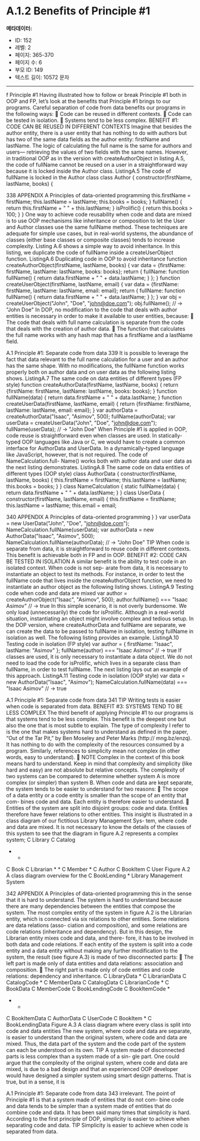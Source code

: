 # A.1.2 Benefits of Principle #1

**메타데이터:**
- ID: 152
- 레벨: 2
- 페이지: 365-370
- 페이지 수: 6
- 부모 ID: 149
- 텍스트 길이: 10572 문자

---

f Principle #1
Having illustrated how to follow or break Principle #1 both in OOP and FP, let’s look
at the benefits that Principle #1 brings to our programs. Careful separation of code
from data benefits our programs in the following ways:
 Code can be reused in different contexts.
 Code can be tested in isolation.
 Systems tend to be less complex.
BENEFIT #1: CODE CAN BE REUSED IN DIFFERENT CONTEXTS
Imagine that besides the author entity, there is a user entity that has nothing to do
with authors but has two of the same data fields as the author entity: firstName and
lastName. The logic of calculating the full name is the same for authors and users—
retrieving the values of two fields with the same names. However, in traditional OOP
as in the version with createAuthorObject in listing A.5, the code of fullName cannot
be reused on a user in a straightforward way because it is locked inside the Author class.
ListingA.5 The code of fullName is locked in the Author class
class Author {
constructor(firstName, lastName, books) {

338 APPENDIX A Principles of data-oriented programming
this.firstName = firstName;
this.lastName = lastName;
this.books = books;
}
fullName() {
return this.firstName + " " + this.lastName;
}
isProlific() {
return this.books > 100;
}
}
One way to achieve code reusability when code and data are mixed is to use OOP
mechanisms like inheritance or composition to let the User and Author classes use
the same fullName method. These techniques are adequate for simple use cases, but
in real-world systems, the abundance of classes (either base classes or composite
classes) tends to increase complexity.
Listing A.6 shows a simple way to avoid inheritance. In this listing, we duplicate the
code of fullName inside a createUserObject function.
ListingA.6 Duplicating code in OOP to avoid inheritance
function createAuthorObject(firstName, lastName, books) {
var data = {firstName: firstName, lastName: lastName, books: books};
return {
fullName: function fullName() {
return data.firstName + " " + data.lastName;
}
};
}
function createUserObject(firstName, lastName, email) {
var data = {firstName: firstName, lastName: lastName, email: email};
return {
fullName: function fullName() {
return data.firstName + " " + data.lastName;
}
};
}
var obj = createUserObject("John", "Doe", "john@doe.com");
obj.fullName();
// → "John Doe"
In DOP, no modification to the code that deals with author entities is necessary in
order to make it available to user entities, because:
 The code that deals with full name calculation is separate from the code that
deals with the creation of author data.
 The function that calculates the full name works with any hash map that has a
firstName and a lastName field.

A.1 Principle #1: Separate code from data 339
It is possible to leverage the fact that data relevant to the full name calculation for a
user and an author has the same shape. With no modifications, the fullName function
works properly both on author data and on user data as the following listing shows.
ListingA.7 The same code on data entities of different types (FP style)
function createAuthorData(firstName, lastName, books) {
return {firstName: firstName, lastName: lastName, books: books};
}
function fullName(data) {
return data.firstName + " " + data.lastName;
}
function createUserData(firstName, lastName, email) {
return {firstName: firstName, lastName: lastName, email: email};
}
var authorData = createAuthorData("Isaac", "Asimov", 500);
fullName(authorData);
var userData = createUserData("John", "Doe", "john@doe.com");
fullName(userData);
// → "John Doe"
When Principle #1 is applied in OOP, code reuse is straightforward even when classes
are used. In statically-typed OOP languages like Java or C, we would have to create a
common interface for AuthorData and UserData. In a dynamically-typed language
like JavaScript, however, that is not required. The code of NameCalculation.full-
Name() works both with author data and user data as the next listing demonstrates.
ListingA.8 The same code on data entities of different types (OOP style)
class AuthorData {
constructor(firstName, lastName, books) {
this.firstName = firstName;
this.lastName = lastName;
this.books = books;
}
}
class NameCalculation {
static fullName(data) {
return data.firstName + " " + data.lastName;
}
}
class UserData {
constructor(firstName, lastName, email) {
this.firstName = firstName;
this.lastName = lastName;
this.email = email;

340 APPENDIX A Principles of data-oriented programming
}
}
var userData = new UserData("John", "Doe", "john@doe.com");
NameCalculation.fullName(userData);
var authorData = new AuthorData("Isaac", "Asimov", 500);
NameCalculation.fullName(authorData);
// → "John Doe"
TIP When code is separate from data, it is straightforward to reuse code in different
contexts. This benefit is achievable both in FP and in OOP.
BENEFIT #2: CODE CAN BE TESTED IN ISOLATION
A similar benefit is the ability to test code in an isolated context. When code is not sep-
arate from data, it is necessary to instantiate an object to test its methods. For instance,
in order to test the fullName code that lives inside the createAuthorObject function,
we need to instantiate an author object as the following listing shows.
ListingA.9 Testing code when code and data are mixed
var author = createAuthorObject("Isaac", "Asimov", 500);
author.fullName() === "Isaac Asimov"
// → true
In this simple scenario, it is not overly burdensome. We only load (unnecessarily) the
code for isProlific. Although in a real-world situation, instantiating an object might
involve complex and tedious setup.
In the DOP version, where createAuthorData and fullName are separate, we can
create the data to be passed to fullName in isolation, testing fullName in isolation as
well. The following listing provides an example.
ListingA.10 Testing code in isolation (FP style)
var author = {
firstName: "Isaac",
lastName: "Asimov"
};
fullName(author) === "Isaac Asimov"
// → true
If classes are used, it is only necessary to instantiate a data object. We do not need to
load the code for isProlific, which lives in a separate class than fullName, in order
to test fullName. The next listing lays out an example of this approach.
ListingA.11 Testing code in isolation (OOP style)
var data = new AuthorData("Isaac", "Asimov");
NameCalculation.fullName(data) === "Isaac Asimov"
// → true

A.1 Principle #1: Separate code from data 341
TIP Writing tests is easier when code is separated from data.
BENEFIT #3: SYSTEMS TEND TO BE LESS COMPLEX
The third benefit of applying Principle #1 to our programs is that systems tend to be less
complex. This benefit is the deepest one but also the one that is most subtle to explain.
The type of complexity I refer to is the one that makes systems hard to understand
as defined in the paper, “Out of the Tar Pit,” by Ben Moseley and Peter Marks (http://
mng.bz/enzq). It has nothing to do with the complexity of the resources consumed by
a program. Similarly, references to simplicity mean not complex (in other words, easy to
understand).
 NOTE Complex in the context of this book means hard to understand.
Keep in mind that complexity and simplicity (like hard and easy) are not absolute but
relative concepts. The complexity of two systems can be compared to determine
whether system A is more complex (or simpler) than system B. When code and data
are kept separate, the system tends to be easier to understand for two reasons:
 The scope of a data entity or a code entity is smaller than the scope of an entity that com-
bines code and data. Each entity is therefore easier to understand.
 Entities of the system are split into disjoint groups: code and data. Entities therefore
have fewer relations to other entities.
This insight is illustrated in a class diagram of our fictitious Library Management Sys-
tem, where code and data are mixed. It is not necessary to know the details of the
classes of this system to see that the diagram in figure A.2 represents a complex system;
C Library
C Catalog
* *
C Book C Librarian
*
*
C Member
*
C Author
C BookItem C User
Figure A.2 A class
diagram overview for the
C BookLending * Library Management
System

342 APPENDIX A Principles of data-oriented programming
this in the sense that it is hard to understand. The system is hard to understand because
there are many dependencies between the entities that compose the system.
The most complex entity of the system in figure A.2 is the Librarian entity, which
is connected via six relations to other entities. Some relations are data relations (asso-
ciation and composition), and some relations are code relations (inheritance and
dependency). But in this design, the Librarian entity mixes code and data, and there-
fore, it has to be involved in both data and code relations. If each entity of the system
is split into a code entity and a data entity without making any further modification to the
system, the result (see figure A.3) is made of two disconnected parts:
 The left part is made only of data entities and data relations: association and
composition.
 The right part is made only of code entities and code relations: dependency
and inheritance.
C LibraryData * C LibrarianData C CatalogCode
*
C MemberData C CatalogData C LibrarianCode
*
C BookData C MemberCode C BookLendingCode C BookItemCode
*
* *
C BookItemData C AuthorData C UserCode C BookItem
*
C BookLendingData
Figure A.3 A class diagram where every class is split into code and data entities
The new system, where code and data are separate, is easier to understand than the
original system, where code and data are mixed. Thus, the data part of the system and
the code part of the system can each be understood on its own.
TIP A system made of disconnected parts is less complex than a system made of a sin-
gle part.
One could argue that the complexity of the original system, where code and data are
mixed, is due to a bad design and that an experienced OOP developer would have
designed a simpler system using smart design patterns. That is true, but in a sense, it is

A.1 Principle #1: Separate code from data 343
irrelevant. The point of Principle #1 is that a system made of entities that do not com-
bine code and data tends to be simpler than a system made of entities that do combine
code and data.
It has been said many times that simplicity is hard. According to the first principle of
DOP, simplicity is easier to achieve when separating code and data.
TIP Simplicity is easier to achieve when code is separated from data.